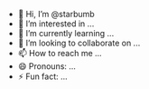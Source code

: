 - 👋 Hi, I’m @starbumb
- 👀 I’m interested in ...
- 🌱 I’m currently learning ...
- 💞️ I’m looking to collaborate on ...
- 📫 How to reach me ...
- 😄 Pronouns: ...
- ⚡ Fun fact: ...

<!---
starbumb/starbumb is a ✨ special ✨ repository because its `README.md` (this file) appears on your GitHub profile.
You can click the Preview link to take a look at your changes.
--->
